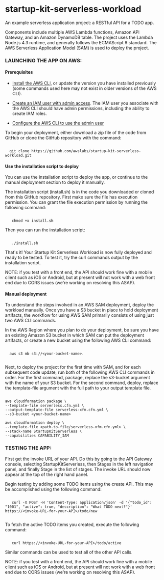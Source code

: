# startup-kit-serverless-workload

An example serverless application project:  a RESTful API for a TODO app.

Components include multiple AWS Lambda functions, Amazon API Gateway, and an 
Amazon DynamoDB table.  The project uses the Lambda Node.js 4.3 runtime, and 
generally follows the ECMAScript 6 standard.  The AWS Serverless Application 
Model (SAM) is used to deploy the project. 

### LAUNCHING THE APP ON AWS:

#### Prerequisites

- [Install the AWS CLI](http://docs.aws.amazon.com/cli/latest/userguide/installing.html), or update
 the version you have installed previously (some commands used here may not
 exist in older versions of the AWS CLI).

- [Create an IAM user with admin access](http://docs.aws.amazon.com/IAM/latest/UserGuide/getting-started_create-admin-group.html).
 The IAM user you associate with the AWS CLI should have admin permissions, including the ability to create IAM roles.

- [Configure the AWS CLI to use the admin user](http://docs.aws.amazon.com/cli/latest/reference/configure/)




To begin your deployment, either download a zip file of the code from GitHub 
or clone the GitHub repository with the command:  

```

  git clone https://github.com/awslabs/startup-kit-serverless-workload.git

```


#### Use the installation script to deploy

You can use the installation script to deploy the app, or continue to the manual deployment section to deploy it manually.

The installation script (install.sh) is in the code you downloaded or cloned from this GitHub repository. First make sure the file has execution permission. You can grant the file execution permission by running the following command:

```
   
   chmod +x install.sh

```

Then you can run the installation script:

```
   
   ./install.sh

```

That's it!  Your Startup Kit Serverless Workload is now fully deployed and ready to be tested.
To test it, try the curl commands output by the installation script.  

NOTE:  if you test with a front end, the API should work fine with a mobile client such as iOS
or Android, but at present will not work with a web front end due to CORS issues (we're working on
resolving this ASAP).  

#### Manual deployment

To understand the steps involved in an AWS SAM deployment, deploy the workload
manually.  Once you have a S3 bucket in place to hold deployment artifacts, the 
workflow for using AWS SAM primarily consists of using just two AWS CLI commands.  

In the AWS Region where you plan to do your deployment, be sure you have an 
existing Amazon S3 bucket in which SAM can put the deployment artifacts, or 
create a new bucket using the following AWS CLI command:  

```

  aws s3 mb s3://<your-bucket-name>.  
  
```

Next, to deploy the project for the first time with SAM, and for each subsequent 
code update, run both of the following AWS CLI commands in order.  For the 
first command, package, replace the s3-bucket argument with the name of your 
S3 bucket.  For the second command, deploy, replace the template-file argument 
with the full path to your output template file.

```

aws cloudformation package \
--template-file serverless.cfn.yml \
--output-template-file serverless-xfm.cfn.yml \
--s3-bucket <your-bucket-name>

aws cloudformation deploy \
--template-file <path-to-file/serverless-xfm.cfn.yml> \
--stack-name StartupKitServerless \
--capabilities CAPABILITY_IAM

```

### TESTING THE APP:

First get the invoke URL of your API.  Do this by going to the API Gateway console, 
selecting StartupKitServerless, then Stages in the left navigation panel, and finally 
Stage in the list of stages.  The invoke URL should now appear at the top of the right 
hand panel.  

Begin testing by adding some TODO items using the create API.  This may be
accomplished using the following command: 

```

   curl -X POST -H 'Content-Type: application/json' -d '{"todo_id": "1001", "active": true, "description": "What TODO next?"}' https://<invoke-URL-for-your-API>/todo/new
   
```

To fetch the active TODO items you created, execute the following command:

```

   curl https://<invoke-URL-for-your-API>/todo/active

```

Similar commands can be used to test all of the other API calls.

NOTE:  if you test with a front end, the API should work fine with a mobile client such as iOS
or Android, but at present will not work with a web front end due to CORS issues (we're working on
resolving this ASAP). 


